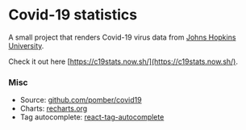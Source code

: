 # Covid-19 statistics

A small project that renders Covid-19 virus data from [Johns Hopkins University](https://github.com/CSSEGISandData/COVID-19).

Check it out here [https://c19stats.now.sh/](https://c19stats.now.sh/).

### Misc

* Source: [github.com/pomber/covid19](https://github.com/pomber/covid19)
* Charts: [recharts.org](http://recharts.org/en-US/examples/SimpleLineChart)
* Tag autocomplete: [react-tag-autocomplete](https://www.npmjs.com/package/react-tag-autocomplete)